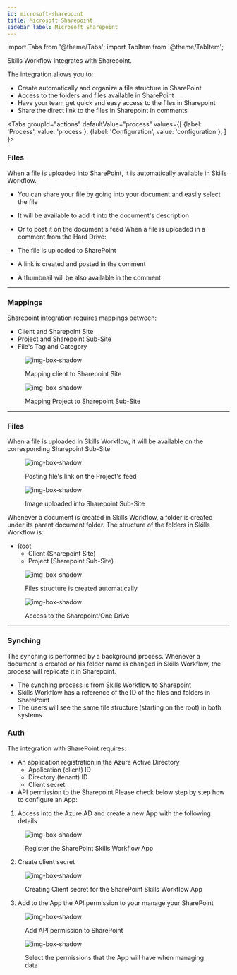 ```yaml
---
id: microsoft-sharepoint
title: Microsoft Sharepoint
sidebar_label: Microsoft Sharepoint
---
```


import Tabs from '@theme/Tabs';
import TabItem from '@theme/TabItem';

Skills Workflow integrates with Sharepoint.

The integration allows you to:

- Create automatically and organize a file structure in SharePoint
- Access to the folders and files available in SharePoint
- Have your team get quick and easy access to the files in Sharepoint
- Share the direct link to the files in Sharepoint in comments

<Tabs
groupId="actions"
defaultValue="process"
values={[
{label: 'Process', value: 'process'},
{label: 'Configuration', value: 'configuration'},
]
}>

<TabItem value="process">

### Files

When a file is uploaded into SharePoint, it is automatically available in Skills Workflow.

- You can share your file by going into your document and easily select the file
- It will be available to add it into the document's description
- Or to post it on the document's feed
  When a file is uploaded in a comment from the Hard Drive:

- The file is uploaded to SharePoint
- A link is created and posted in the comment
- A thumbnail will be also available in the comment

---

### Mappings

Sharepoint integration requires mappings between:

- Client and Sharepoint Site
- Project and Sharepoint Sub-Site
- File's Tag and Category

<figure>

![img-box-shadow](/img/integrations/microsoftsharepoint1.png)

<figcaption>Mapping client to Sharepoint Site</figcaption>
</figure>

<figure>

![img-box-shadow](/img/integrations/microsoftsharepoint2.png)

<figcaption>Mapping Project to Sharepoint Sub-Site</figcaption>
</figure>

---

### Files

When a file is uploaded in Skills Workflow, it will be available on the corresponding Sharepoint Sub-Site.

<figure>

![img-box-shadow](/img/integrations/microsoftsharepoint3.png)

<figcaption>Posting file's link on the Project's feed</figcaption>
</figure>

<figure>

![img-box-shadow](/img/integrations/microsoftsharepoint4.png)

<figcaption>Image uploaded into Sharepoint Sub-Site</figcaption>
</figure>

Whenever a document is created in Skills Workflow, a folder is created under its parent document folder. The structure of the folders in Skills Workflow is:

- Root
  - Client (Sharepoint Site)
  - Project (Sharepoint Sub-Site)

<figure>

![img-box-shadow](/img/integrations/microsoftsharepoint5.png)

<figcaption>Files structure is created automatically</figcaption>
</figure>

<figure>

![img-box-shadow](/img/integrations/microsoftsharepoint6.png)

<figcaption>Access to the Sharepoint/One Drive</figcaption>
</figure>

---

### Synching

The synching is performed by a background process. Whenever a document is created or his folder name is changed in Skills Workflow, the process will replicate it in Sharepoint.

- The synching process is from Skills Workflow to Sharepoint
- Skills Workflow has a reference of the ID of the files and folders in SharePoint
- The users will see the same file structure (starting on the root) in both systems

</TabItem>

<TabItem value="configuration">

### Auth

The integration with SharePoint requires:

- An application registration in the Azure Active Directory
  - Application (client) ID
  - Directory (tenant) ID
  - Client secret
- API permission to the Sharepoint
  Please check below step by step how to configure an App:

1. Access into the Azure AD and create a new App with the following details

<figure>

![img-box-shadow](/img/integrations/msharepoint1.jpg)

<figcaption> Register the SharePoint Skills Workflow App</figcaption>
</figure>

2. Create client secret

<figure>

![img-box-shadow](/img/integrations/msharepoint2.png)

<figcaption>Creating Client secret for the SharePoint Skills Workflow App</figcaption>
</figure>

3. Add to the App the API permission to your manage your SharePoint

<figure>

![img-box-shadow](/img/integrations/msharepoint3.jpg)

<figcaption>Add API permission to SharePoint</figcaption>
</figure>

<figure>

![img-box-shadow](/img/integrations/msharepoint4.png)

<figcaption>Select the permissions that the App will have when managing data</figcaption>
</figure>
</TabItem>
</Tabs>
